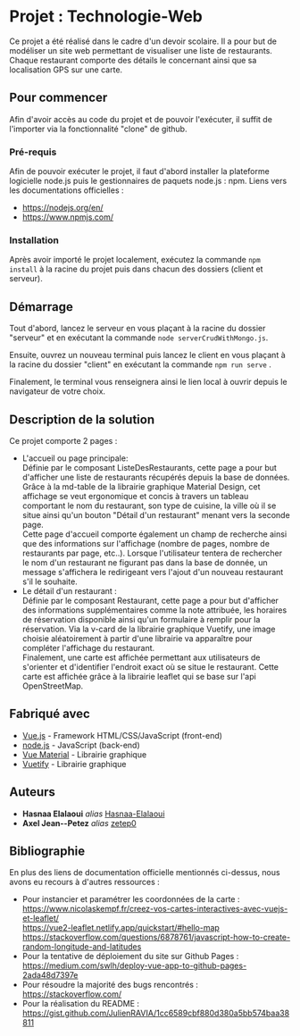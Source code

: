 # Projet : Technologie-Web

Ce projet a été réalisé dans le cadre d'un devoir scolaire. Il a pour but de modéliser un site web permettant de visualiser une liste de restaurants. 
Chaque restaurant comporte des détails le concernant ainsi que sa localisation GPS sur une carte.

## Pour commencer

Afin d'avoir accès au code du projet et de pouvoir l'exécuter, il suffit de l'importer via la fonctionnalité "clone" de github.  

### Pré-requis

Afin de pouvoir exécuter le projet, il faut d'abord installer la plateforme logicielle node.js puis le gestionnaires de paquets node.js : npm.
Liens vers les documentations officielles : 
* https://nodejs.org/en/
* https://www.npmjs.com/ 

### Installation

Après avoir importé le projet localement, exécutez la commande ``npm install`` à la racine du projet puis dans chacun des dossiers (client et serveur).

## Démarrage

Tout d'abord, lancez le serveur en vous plaçant à la racine du dossier "serveur" et en exécutant la commande ``node serverCrudWithMongo.js``.

Ensuite, ouvrez un nouveau terminal puis lancez le client en vous plaçant à la racine du dossier "client" en exécutant la commande ``npm run serve`` .

Finalement, le terminal vous renseignera ainsi le lien local à ouvrir depuis le navigateur de votre choix. 

## Description de la solution

Ce projet comporte 2 pages : 
* L'accueil ou page principale: </br>
Définie par le composant ListeDesRestaurants, cette page a pour but d'afficher une liste de restaurants récupérés depuis la base de données. Grâce à la md-table de la librairie graphique Material Design, cet affichage se veut ergonomique et concis à travers un tableau comportant le nom du restaurant, son type de cuisine, la ville où il se situe ainsi qu'un bouton "Détail d'un restaurant" menant vers la seconde page.</br>
Cette page d'accueil comporte également un champ de recherche ainsi que des informations sur l'affichage (nombre de pages, nombre de restaurants par page, etc..). Lorsque l'utilisateur tentera de rechercher le nom d'un restaurant ne figurant pas dans la base de donnée, un message s'affichera le redirigeant vers l'ajout d'un nouveau restaurant s'il le souhaite. 
* Le détail d'un restaurant : </br>
Définie par le composant Restaurant, cette page a pour but d'afficher des informations supplémentaires comme la note attribuée, les horaires de réservation disponible ainsi qu'un formulaire à remplir pour la réservation. Via la v-card de la librairie graphique Vuetify, une image choisie aléatoirement à partir d'une librairie va apparaître pour compléter l'affichage du restaurant. </br>
Finalement, une carte est affichée permettant aux utilisateurs de s'orienter et d'identifier l'endroit exact où se situe le restaurant. Cette carte est affichée grâce à la librairie leaflet qui se base sur l'api OpenStreetMap. 


## Fabriqué avec

* [Vue.js](https://vuejs.org/) - Framework HTML/CSS/JavaScript (front-end)
* [node.js](https://nodejs.org/en/) - JavaScript (back-end)
* [Vue Material](https://www.creative-tim.com/vuematerial/) - Librairie graphique
* [Vuetify](https://vuetifyjs.com/en/) - Librairie graphique


## Auteurs

* **Hasnaa Elalaoui** _alias_ [Hasnaa-Elalaoui](https://github.com/Hasnaa-Elalaoui)
* **Axel Jean--Petez** _alias_ [zetep0](https://github.com/zetep0)

## Bibliographie

En plus des liens de documentation officielle mentionnés ci-dessus, nous avons eu recours à d'autres ressources : 
* Pour instancier et paramétrer les coordonnées de la carte : <br/>
https://www.nicolaskempf.fr/creez-vos-cartes-interactives-avec-vuejs-et-leaflet/ <br/>
https://vue2-leaflet.netlify.app/quickstart/#hello-map <br/>
https://stackoverflow.com/questions/6878761/javascript-how-to-create-random-longitude-and-latitudes <br/>
* Pour la tentative de déploiement du site sur Github Pages : <br/>
https://medium.com/swlh/deploy-vue-app-to-github-pages-2ada48d7397e <br/>
* Pour résoudre la majorité des bugs rencontrés : <br/>
https://stackoverflow.com/ <br/>
* Pour la réalisation du README : <br/>
https://gist.github.com/JulienRAVIA/1cc6589cbf880d380a5bb574baa38811
